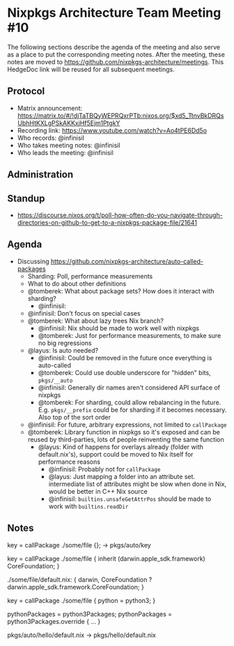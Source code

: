 # Nixpkgs Architecture Team Meeting #10

The following sections describe the agenda of the meeting and also serve as a place to put the corresponding meeting notes. After the meeting, these notes are moved to https://github.com/nixpkgs-architecture/meetings. This HedgeDoc link will be reused for all subsequent meetings.

## Protocol

- Matrix announcement: <https://matrix.to/#/!djTaTBQyWEPRQxrPTb:nixos.org/$xd5_TtnvBkDRQsUbhHtKXLgPSkAKKxjHf5Ejm1PtgkY>
- Recording link: <https://www.youtube.com/watch?v=Ao4tPE6Dd5o>
- Who records: @infinisil
- Who takes meeting notes: @infinisil
- Who leads the meeting: @infinisil

## Administration

## Standup

- https://discourse.nixos.org/t/poll-how-often-do-you-navigate-through-directories-on-github-to-get-to-a-nixpkgs-package-file/21641

## Agenda

- Discussing https://github.com/nixpkgs-architecture/auto-called-packages
    - Sharding: Poll, performance measurements
    - What to do about other definitions
    - @tomberek: What about package sets? How does it interact with sharding?
        - @infinisil: 
    - @infinisil: Don't focus on special cases
    - @tomberek: What about lazy trees Nix branch?
        - @infinisil: Nix should be made to work well with nixpkgs
        - @tomberek: Just for performance measurements, to make sure no big regressions
    - @layus: Is auto needed?
        - @infinisil: Could be removed in the future once everything is auto-called
        - @tomberek: Could use double underscore for "hidden" bits, `pkgs/__auto`
        - @infinisil: Generally dir names aren't considered API surface of nixpkgs
        - @tomberek: For sharding, could allow rebalancing in the future. E.g. `pkgs/__prefix` could be for sharding if it becomes necessary. Also top of the sort order
    - @infinisil: For future, arbitrary expressions, not limited to `callPackage`
    - @tomberek: Library function in nixpkgs so it's exposed and can be reused by third-parties, lots of people reinventing the same function
        - @layus: Kind of happens for overlays already (folder with default.nix's), support could be moved to Nix itself for performance reasons
            - @infinisil: Probably not for `callPackage`
            - @layus: Just mapping a folder into an attribute set. intermediate list of attributes might be slow when done in Nix, would be better in C++ Nix source
            - @infinisil: `builtins.unsafeGetAttrPos` should be made to work with `builtins.readDir`

## Notes

  key = callPackage ./some/file {};    ->    pkgs/auto/key
  
  
  key = callPackage ./some/file {
      inherit (darwin.apple_sdk.framework) CoreFoundation;
  }
  
  ./some/file/default.nix:
  {
    darwin,
    CoreFoundation ? darwin.apple_sdk.framework.CoreFoundation;
  }
  
  key = callPackage ./some/file {
      python = python3;
  }
  
  pythonPackages = python3Packages;
  pythonPackages = python3Packages.override { ... }
  
  
  pkgs/auto/hello/default.nix -> 
  pkgs/hello/default.nix 
 
  
  
